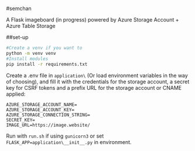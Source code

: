 #semchan

A Flask imageboard (in progress) powered by Azure Storage Account + Azure Table Storage 

##set-up
```bash
#Create a venv if you want to
python -m venv venv
#Install modules
pip install -r requirements.txt
```

Create a .env file in ```application\``` (Or load environment variables in the way of choosing), and fill it with the credentials for the storage account, a secret key for CSRF tokens and a prefix URL for the storage account or CNAME applied:
```
AZURE_STORAGE_ACCOUNT_NAME=
AZURE_STORAGE_ACCOUNT_KEY=
AZURE_STORAGE_CONNECTION_STRING=
SECRET_KEY=
IMAGE_URL=https://image.website/
```

Run with ```run.sh``` if using ```gunicorn3``` or set ```FLASK_APP=application\__init__.py``` in environment.